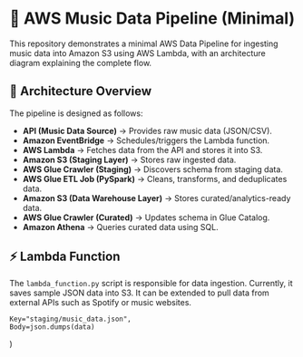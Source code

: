 # 🎵 AWS Music Data Pipeline (Minimal)

This repository demonstrates a minimal AWS Data Pipeline for ingesting music data into Amazon S3 using AWS Lambda, with an architecture diagram explaining the complete flow.

## 📌 Architecture Overview

The pipeline is designed as follows:

- **API (Music Data Source)** → Provides raw music data (JSON/CSV).
- **Amazon EventBridge** → Schedules/triggers the Lambda function.
- **AWS Lambda** → Fetches data from the API and stores it into S3.
- **Amazon S3 (Staging Layer)** → Stores raw ingested data.
- **AWS Glue Crawler (Staging)** → Discovers schema from staging data.
- **AWS Glue ETL Job (PySpark)** → Cleans, transforms, and deduplicates data.
- **Amazon S3 (Data Warehouse Layer)** → Stores curated/analytics-ready data.
- **AWS Glue Crawler (Curated)** → Updates schema in Glue Catalog.
- **Amazon Athena** → Queries curated data using SQL.

## ⚡ Lambda Function

The `lambda_function.py` script is responsible for data ingestion. Currently, it saves sample JSON data into S3. It can be extended to pull data from external APIs such as Spotify or music websites.

    Key="staging/music_data.json",
    Body=json.dumps(data)
)
